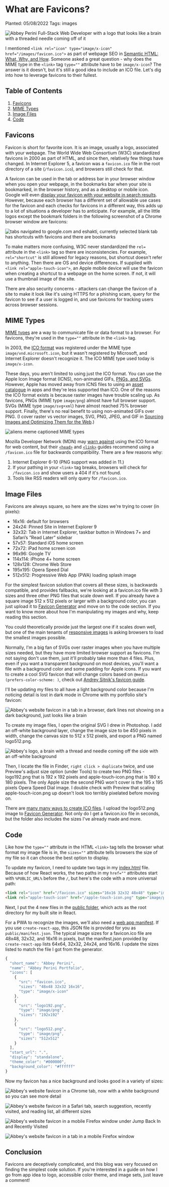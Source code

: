 # What are Favicons?

Planted: 05/08/2022
Tags: images

![Abbey Perini Full-Stack Web Developer with a logo that looks like a brain with a threaded needle coming off of it](https://images.abbeyperini.com/images-series/banner.png)

I mentioned `<link rel="icon" type="image/x-icon" href="/images/favicon.ico">` as part of webpage SEO in [Semantic HTML: What, Why, and How](https://dev.to/abbeyperini/semantic-html-what-why-and-how-3b34). Someone asked a great question - why does the MIME type in the `<link>` tag `type=""` attribute have to be `image/x-icon`? The answer is it doesn't, but it's still a good idea to include an ICO file. Let's dig into how to leverage favicons to their fullest.

## Table of Contents

1. [Favicons](#favicons)
2. [MIME Types](#mime-types)
3. [Image Files](#image-files)
4. [Code](#code)

## Favicons

Favicon is short for favorite icon. It is an image, usually a logo, associated with your webpage. The World Wide Web Consortium (W3C) standardized favicons in 2000 as part of HTML, and since then, relatively few things have changed. In Internet Explorer 5, a favicon was a `favicon.ico` file in the root directory of a site (`/favicon.ico`), and browsers still check for that.

A favicon can be used in the tab or address bar in your browser window when you open your webpage, in the bookmarks bar when your site is bookmarked, in the browser history, and as a desktop or mobile icon. Google will even [display your favicon with your website in search results](https://developers.google.com/search/docs/advanced/appearance/favicon-in-search). However, because each browser has a different set of allowable use cases for the favicon and each checks for favicons in a different way, this adds up to a lot of situations a developer has to anticipate. For example, all the little logos except the bookmark folders in the following screenshot of a Chrome browser window are favicons:

![tabs navigated to google.com and eshakti, currently selected blank tab has shortcuts with favicons and there are bookmarks](https://images.abbeyperini.com/images-series/tabs.png)

To make matters more confusing, W3C never standardized the `rel=` attribute in the `<link>` tag so there are inconsistencies. For example, `rel="shortcut"` is still allowed for legacy reasons, but shortcut doesn't refer to anything. Then there are OS and device differences. If supplied with `<link rel="apple-touch-icon">`, an Apple mobile device will use the favicon when creating a shortcut to a webpage on the home screen. If not, it will use a thumbnail image of the site.

There are also security concerns - attackers can change the favicon of a site to make it look like it's using HTTPS for a phishing scam, query for the favicon to see if a user is logged in, and use favicons for tracking users across browser sessions.  

## MIME Types

[MIME types](https://developer.mozilla.org/en-US/docs/Web/HTTP/Basics_of_HTTP/MIME_types) are a way to communicate file or data format to a browser. For favicons, they're used in the `type=""` attribute in the `<link>` tag.

In 2003, the [ICO format](https://dev.to/abbeyperini/what-is-ico-2g8m) was registered under the MIME type `image/vnd.microsoft.icon`, but it wasn't registered by Microsoft, and Internet Explorer doesn't recognize it. The ICO MIME type used today is `image/x-icon`.

These days, you aren't limited to using just the ICO format. You can use the Apple Icon Image format (ICNS), non-animated GIFs, [PNGs, and SVGs](https://caniuse.com/?search=favicon). However, Apple has moved away from ICNS files to using an [asset catalogue](https://developer.apple.com/documentation/xcode/configuring-your-app-icon) in apps and they're less supported than ICO. One of the reasons the ICO format exists is because raster images have trouble scaling up. As favicons, PNGs (MIME type `image/png`) almost have full browser support. SVGs (MIME type `image/svg+xml`) have almost reached 75% browser support. Finally, there's no real benefit to using non-animated GIFs over PNG. (I cover raster vs vector images, SVG, PNG, JPEG, and GIF in [Sourcing Images and Optimizing Them for the Web](https://dev.to/abbeyperini/sourcing-images-and-optimizing-them-for-the-web-1j5b).)

![aliens meme captioned MIME types](https://images.abbeyperini.com/images-series/mime.jpeg)

Mozilla Developer Network (MDN) may [warn against](https://developer.mozilla.org/en-US/docs/Web/Media/Formats/Image_types#:~:text=be%20well%20supported.-,Warning%3A,-ICO%20files%20should) using the ICO format for web content, but their [`<head>`](https://developer.mozilla.org/en-US/docs/Learn/HTML/Introduction_to_HTML/The_head_metadata_in_HTML) and [`<link>`](https://developer.mozilla.org/en-US/docs/Web/HTML/Element/link) guides recommend using a `/favicon.ico` file for backwards compatibility. There are a few reasons why:

1. Internet Explorer 6-10 (PNG support was added in 11.)
2. If your pathing in your `<link>` tag breaks, browsers will check for `/favicon.ico` and show users a 404 if it's not found.
3. Tools like RSS readers will only query for `/favicon.ico`.

## Image Files

Favicons are always square, so here are the sizes we're trying to cover (in pixels):

- 16x16: default for browsers
- 24x24: Pinned Site in Internet Explorer 9
- 32x32: Tab in Internet Explorer, taskbar button in Windows 7+ and Safari’s ”Read Later” sidebar
- 57x57: Standard iOS home screen
- 72x72: iPad home screen icon
- 96x96: Google TV
- 114x114: iPhone 4+ home screen
- 128x128: Chrome Web Store
- 195x195: Opera Speed Dial
- 512x512: Progressive Web App (PWA) loading splash image

For the simplest favicon solution that covers all these sizes, is backwards compatible, and provides fallbacks, we're looking at a favicon.ico file with 3 sizes and three other PNG files that scale down well. If you already have a square image 512 x 512 pixels or larger with a background color, you can just upload it to [Favicon Generator](https://favicon.io/favicon-converter/) and move on to the code section. If you want to know more about how I'm manipulating my images and why, keep reading this section.

You could theoretically provide just the largest one if it scales down well, but one of the main tenants of [responsive images](https://developer.mozilla.org/en-US/docs/Learn/HTML/Multimedia_and_embedding/Responsive_images) is asking browsers to load the smallest images possible.

Normally, I'm a big fan of SVGs over raster images when you have multiple sizes needed, but they have more limited browser support as favicons. I'm not saying don't use them, just it'll probably take more than 4 files. Plus, even if you want a transparent background on most devices, you'll want a file with a background color and some padding for Apple icons. If you want to create a cool SVG favicon that will change colors based on `@media (prefers-color-scheme: )`, check out [Andrey Sitnik's favicon guide](https://evilmartians.com/chronicles/how-to-favicon-in-2021-six-files-that-fit-most-needs#:~:text=A%C2%A0single%20SVG%20icon%20with%20a%C2%A0light/dark%20version%20for%20modern%20browsers).

I'll be updating my files to all have a light background color because I'm noticing detail is lost in dark mode in Chrome with my portfolio site's favicon:

![Abbey's website favicon in a tab in a browser, dark lines not showing on a dark background, just looks like a brain](https://images.abbeyperini.com/images-series/brain.png)

To create my image files, I open the original SVG I drew in Photoshop. I add an off-white background layer, change the image size to be 450 pixels in width, change the canvas size to 512 x 512 pixels, and export a PNG named logo512.png.

![Abbey's logo, a brain with a thread and needle coming off the side with an off-white background](https://images.abbeyperini.com/images-series/square-logo.png)

Then, I locate the file in Finder, `right click > duplicate` twice, and use Preview's adjust size option (under Tools) to create two PNG files - logo192.png that is 192 x 192 pixels and apple-touch-icon.png that is 180 x 180 pixels. The only Apple size the second PNG won't cover is the 195 x 195 pixels Opera Speed Dial image. I double check with Preview that scaling apple-touch-icon.png up doesn't look too terribly pixelated before moving on.

There are [many many ways to create ICO files](https://dev.to/abbeyperini/what-is-ico-2g8m#:~:text=There%20are%20so%20many%20ways%20to%20convert%20images%20to%20ICO%20format). I upload the logo512.png image to [Favicon Generator](https://favicon.io/favicon-converter/). Not only do I get a favicon.ico file in seconds, but the folder also includes the sizes I've already made and more.

## Code

Like how the `type=""` attribute in the HTML `<link>` tag tells the browser what format my image file is in, the `sizes=""` attribute tells browsers the size of my file so it can choose the best option to display.

To update my favicon, I need to update two <link> tags in my [index.html](https://github.com/abbeyperini/Portfolio2.0/blob/master/portfolio/public/index.html) file. Because of how React works, the two paths in my `href=""` attributes start with `%PUBLIC_URL%` before the `/`, but here's the code with a more universal path:

```HTML
<link rel="icon" href="/favicon.ico" sizes="16x16 32x32 48x48" type="image/x-icon">
<link rel="apple-touch-icon" href="/apple-touch-icon.png" type="image/png">
```

Next, I put the 4 new files in the [public folder](https://github.com/abbeyperini/Portfolio2.0/tree/master/portfolio/public), which acts as the root directory for my built site in React.  

For a PWA to recognize the images, we'll also need a [web app manifest](https://developer.mozilla.org/en-US/docs/Web/Manifest). If you use `create-react-app`, this JSON file is provided for you as `public/manifest.json`. The typical image sizes for a favicon.ico file are 48x48, 32x32, and 16x16 in pixels, but the manifest.json provided by `create-react-app` lists 64x64, 32x32, 24x24, and 16x16. I update the sizes listed to match the file I got from the generator.

```JavaScript
{
  "short_name": "Abbey Perini",
  "name": "Abbey Perini Portfolio",
  "icons": [
    {
      "src": "favicon.ico",
      "sizes": "48x48 32x32 16x16",
      "type": "image/x-icon"
    },
    {
      "src": "logo192.png",
      "type": "image/png",
      "sizes": "192x192"
    },
    {
      "src": "logo512.png",
      "type": "image/png",
      "sizes": "512x512"
    }
  ],
  "start_url": ".",
  "display": "standalone",
  "theme_color": "#000000",
  "background_color": "#ffffff"
}
```

Now my favicon has a nice background and looks good in a variety of sizes:

![Abbey's website favicon in a Chrome tab, now with a white background so you can see more detail](https://images.abbeyperini.com/images-series/favicon.png)

![Abbey's website favicon in a Safari tab, search suggestion, recently visited, and reading list, all different sizes](https://images.abbeyperini.com/images-series/safari.png)

![Abbey's website favicon in a mobile Firefox window under Jump Back In and Recently Visited](https://images.abbeyperini.com/images-series/jump.png)

![Abbey's website favicon in a tab in a mobile Firefox window](https://images.abbeyperini.com/images-series/focus.png)

## Conclusion

Favicons are deceptively complicated, and this blog was very focused on finding the simplest code solution. If you're interested in a guide on how I go from app idea to logo, accessible color theme, and image sets, just leave a comment!
